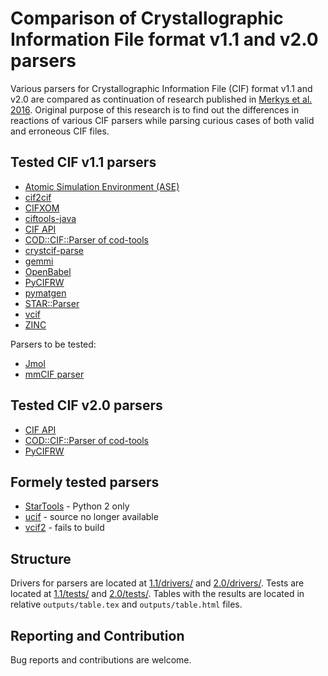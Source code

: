 Comparison of Crystallographic Information File format v1.1 and v2.0 parsers
============================================================================

Various parsers for Crystallographic Information File (CIF) format v1.1
and v2.0 are compared as continuation of research published in
[Merkys et al. 2016](http://scripts.iucr.org/cgi-bin/paper?po5052).
Original purpose of this research is to find out the differences in
reactions of various CIF parsers while parsing curious cases of both
valid and erroneous CIF files.

Tested CIF v1.1 parsers
-----------------------

* [Atomic Simulation Environment (ASE)](http://wiki.fysik.dtu.dk/ase)
* [cif2cif](https://doi.org/10.1107/S0021889896006371)
* [CIFXOM](https://journals.iucr.org/j/issues/2011/03/00/he5526/index.html)
* [ciftools-java](https://github.com/rcsb/ciftools-java)
* [CIF API](https://github.com/COMCIFS/cif_api)
* [COD::CIF::Parser of cod-tools](http://wiki.crystallography.net/cod-tools/)
* [crystcif-parse](https://github.com/stur86/crystcif-parse)
* [gemmi](https://github.com/project-gemmi/gemmi.git)
* [OpenBabel](https://github.com/openbabel/openbabel)
* [PyCIFRW](https://bitbucket.org/jamesrhester/pycifrw/)
* [pymatgen](https://pymatgen.org)
* [STAR::Parser](http://pdb.sdsc.edu/STAR/index.html)
* [vcif](http://www.iucr.org/resources/cif/software/archived/vcif-1.2)
* [ZINC](http://www.iucr.org/__data/iucr/cif/software/zinc/doc/zinc-paper.pdf)

Parsers to be tested:

* [Jmol](https://jmol.sourceforge.net)
* [mmCIF parser](https://github.com/gjbekker/cif-parsers)

Tested CIF v2.0 parsers
-----------------------

* [CIF API](https://github.com/COMCIFS/cif_api)
* [COD::CIF::Parser of cod-tools](http://wiki.crystallography.net/cod-tools/)
* [PyCIFRW](https://bitbucket.org/jamesrhester/pycifrw/)

Formely tested parsers
----------------------

* [StarTools](https://www.globalphasing.com/startools/) - Python 2 only
* [ucif](https://doi.org/10.1107/S0021889811041161) - source no longer available
* [vcif2](http://www.iucr.org/resources/cif/software/archived/vcif-1.2) - fails to build

Structure
---------

Drivers for parsers are located at [1.1/drivers/](1.1/drivers/) and
[2.0/drivers/](2.0/drivers/). Tests are located at 
[1.1/tests/](1.1/tests/) and [2.0/tests/](2.0/tests/). Tables with the
results are located in relative ``outputs/table.tex`` and
``outputs/table.html`` files.

Reporting and Contribution
--------------------------

Bug reports and contributions are welcome.

